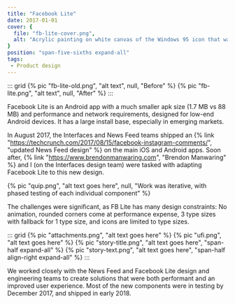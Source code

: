 ```yaml
---
title: "Facebook Lite"
date: 2017-01-01
cover: {
  file: "fb-lite-cover.png",
  alt: "Acrylic painting on white canvas of the Windows 95 icon that was displayed when a file was not found"
}
position: "span-five-sixths expand-all"
tags:
 - Product design
---
```

::: grid
{% pic "fb-lite-old.png", "alt text", null, "Before" %}
{% pic "fb-lite.png", "alt text", null, "After" %}
:::

Facebook Lite is an Android app with a much smaller apk size (1.7 MB vs 88 MB) and performance and network requirements, designed for low-end Android devices. It has a large install base, especially in emerging markets.

In August 2017, the Interfaces and News Feed teams shipped an {% link "https://techcrunch.com/2017/08/15/facebook-instagram-comments/", "updated News Feed design" %} on the main iOS and Android apps. Soon after, {% link "https://www.brendonmanwaring.com", "Brendon Manwaring" %} and I (on the Interfaces design team) were tasked with adapting Facebook Lite to this new design.

{% pic "quip.png", "alt text goes here", null, "Work was iterative, with phased testing of each individual component" %}

The challenges were significant, as FB Lite has many design constraints: No animation, rounded corners come at performance expense, 3 type sizes with fallback for 1 type size, and icons are limited to type sizes.

::: grid
{% pic "attachments.png", "alt text goes here" %}
{% pic "ufi.png", "alt text goes here" %}
{% pic "story-title.png", "alt text goes here", "span-half expand-all" %}
{% pic "story-text.png", "alt text goes here", "span-half align-right expand-all" %}
:::

We worked closely with the News Feed and Facebook Lite design and engineering teams to create solutions that were both performant and an improved user experience. Most of the new components were in testing by December 2017, and shipped in early 2018.